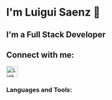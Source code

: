 # I'm Luigui Saenz 👋

## I'm a Full Stack Developer

## Connect with me:
<a href="https://www.linkedin.com/in/luigui-saenz-b5aa7a146/" target="_blank">
  <img src="https://upload.wikimedia.org/wikipedia/commons/e/e9/Linkedin_icon.svg" alt="LinkedIn" width="30" height="30">
</a>

### Languages and Tools:





